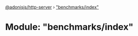 [@adonisjs/http-server](../README.md) › ["benchmarks/index"](_benchmarks_index_.md)

# Module: "benchmarks/index"


